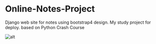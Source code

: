 # Online-Notes-Project
Django web site for notes using bootstrap4 design. 
My study project for deploy.
based on Python Crash Course

![alt](screenshots/siteview.png)
